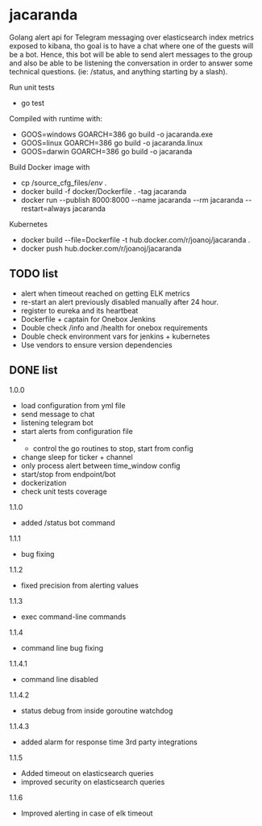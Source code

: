 # jacaranda 
Golang alert api for Telegram messaging over elasticsearch index metrics exposed to kibana, tho goal is to have a chat where one of the guests will be a bot.
Hence, this bot will be able to send alert messages to the group and also be able to be listening the conversation 
in order to answer some technical questions. (ie: /status, and anything starting by a slash).


Run unit tests
+ go test

Compiled with runtime with: 
+ GOOS=windows GOARCH=386 go build -o jacaranda.exe
+ GOOS=linux GOARCH=386 go build -o jacaranda.linux
+ GOOS=darwin GOARCH=386 go build -o jacaranda

Build Docker image with
+ cp /source_cfg_files/*env* .
+ docker build -f docker/Dockerfile . -tag jacaranda 
+ docker run --publish 8000:8000 --name jacaranda --rm jacaranda --restart=always jacaranda 

Kubernetes
+ docker build --file=Dockerfile -t hub.docker.com/r/joanoj/jacaranda .
+ docker push hub.docker.com/r/joanoj/jacaranda



## TODO list
+ alert when timeout reached on getting ELK metrics
+ re-start an alert previously disabled manually after 24 hour.
+ register to eureka and its heartbeat
+ Dockerfile + captain for Onebox Jenkins
+ Double check /info and /health for onebox requirements
+ Double check environment vars for jenkins + kubernetes
+ Use vendors to ensure version dependencies


## DONE list
1.0.0
+ load configuration from yml file
+ send message to chat
+ listening telegram bot
+ start alerts from configuration file
+ + control the go routines to stop, start from config
+ change sleep for ticker + channel
+ only process alert between time_window config
+ start/stop from endpoint/bot
+ dockerization
+ check unit tests coverage

1.1.0
+ added /status bot command

1.1.1
+ bug fixing

1.1.2
+ fixed precision from alerting values

1.1.3
+ exec command-line commands

1.1.4
+ command line bug fixing

1.1.4.1
+ command line disabled

1.1.4.2
+ status debug from inside goroutine watchdog

1.1.4.3
+ added alarm for response time 3rd party integrations

1.1.5
+ Added timeout on elasticsearch queries
+ improved security on elasticsearch queries

1.1.6
+ Improved alerting in case of elk timeout
